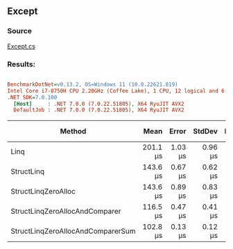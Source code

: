 ﻿## Except

### Source
[Except.cs](../../src/StructLinq.Benchmark/Except.cs)

### Results:
``` ini

BenchmarkDotNet=v0.13.2, OS=Windows 11 (10.0.22621.819)
Intel Core i7-8750H CPU 2.20GHz (Coffee Lake), 1 CPU, 12 logical and 6 physical cores
.NET SDK=7.0.100
  [Host]     : .NET 7.0.0 (7.0.22.51805), X64 RyuJIT AVX2
  DefaultJob : .NET 7.0.0 (7.0.22.51805), X64 RyuJIT AVX2


```
|                            Method |     Mean |   Error |  StdDev | Ratio |    Gen0 |    Gen1 |    Gen2 | Allocated | Alloc Ratio |
|---------------------------------- |---------:|--------:|--------:|------:|--------:|--------:|--------:|----------:|------------:|
|                              Linq | 201.1 μs | 1.03 μs | 0.96 μs |  1.00 | 45.4102 | 45.4102 | 45.4102 |  288063 B |       1.000 |
|                        StructLinq | 143.6 μs | 0.67 μs | 0.62 μs |  0.71 |       - |       - |       - |      64 B |       0.000 |
|               StructLinqZeroAlloc | 143.6 μs | 0.89 μs | 0.83 μs |  0.71 |       - |       - |       - |         - |       0.000 |
|    StructLinqZeroAllocAndComparer | 116.5 μs | 0.47 μs | 0.41 μs |  0.58 |       - |       - |       - |         - |       0.000 |
| StructLinqZeroAllocAndComparerSum | 102.8 μs | 0.13 μs | 0.12 μs |  0.51 |       - |       - |       - |         - |       0.000 |
